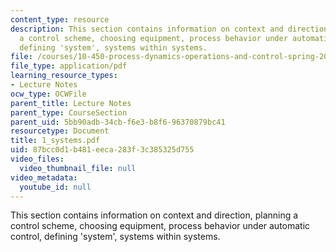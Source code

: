 ```yaml
---
content_type: resource
description: This section contains information on context and direction, planning
  a control scheme, choosing equipment, process behavior under automatic control,
  defining 'system', systems within systems.
file: /courses/10-450-process-dynamics-operations-and-control-spring-2006/87bcc0d1b481eeca283f3c385325d755_1_systems.pdf
file_type: application/pdf
learning_resource_types:
- Lecture Notes
ocw_type: OCWFile
parent_title: Lecture Notes
parent_type: CourseSection
parent_uid: 5bb90adb-34cb-f6e3-b8f6-96370879bc41
resourcetype: Document
title: 1_systems.pdf
uid: 87bcc0d1-b481-eeca-283f-3c385325d755
video_files:
  video_thumbnail_file: null
video_metadata:
  youtube_id: null
---
```

This section contains information on context and direction, planning a control scheme, choosing equipment, process behavior under automatic control, defining 'system', systems within systems.

